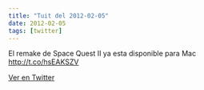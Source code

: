 ```yaml
---
title: "Tuit del 2012-02-05"
date: 2012-02-05
tags: [twitter]
---
```


El remake de Space Quest II ya esta disponible para Mac http://t.co/hsEAKSZV



[Ver en Twitter](https://twitter.com/i/web/status/166143504593063936)
